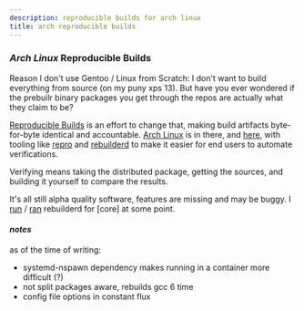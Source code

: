 ```yaml
---
description: reproducible builds for arch linux
title: arch reproducible builds
---
```


### _Arch Linux_ Reproducible Builds

Reason I don't use Gentoo / Linux from Scratch:
I don't want to build everything from source
(on my puny xps 13).
But have you ever wondered if the prebuilr binary packages
you get through the repos are actually what they claim to be?

[Reproducible Builds](https://reproducible-builds.org/)
is an effort to change that,
making build artifacts byte-for-byte identical and accountable.
[Arch Linux](https://tests.reproducible-builds.org/archlinux/archlinux.html)
is in there, and [here](https://reproducible.archlinux.org/),
with tooling like [repro](https://github.com/archlinux/archlinux-repro)
and [rebuilderd](https://github.com/kpcyrd/rebuilderd)
to make it easier for end users to automate verifications.

Verifying means taking the distributed package,
getting the sources,
and building it yourself to compare the results.

It's all still alpha quality software,
features are missing and may be buggy.
I [run](https://rebuilder.seankhliao.com/) /
[ran](https://web.archive.org/web/20200501111141/https://rebuilder.seankhliao.com/)
rebuilderd for [core] at some point.

#### _notes_

as of the time of writing:

- systemd-nspawn dependency makes running in a container more difficult (?)
- not split packages aware, rebuilds gcc 6 time
- config file options in constant flux

